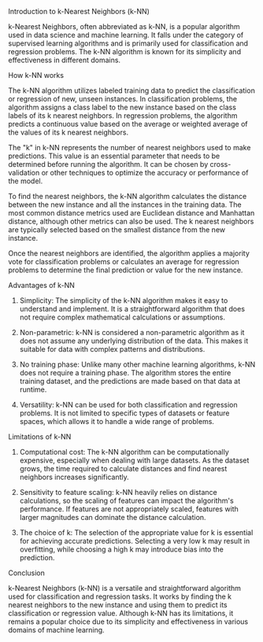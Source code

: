 Introduction to k-Nearest Neighbors (k-NN)

k-Nearest Neighbors, often abbreviated as k-NN, is a popular algorithm used in data science and machine learning. It falls under the category of supervised learning algorithms and is primarily used for classification and regression problems. The k-NN algorithm is known for its simplicity and effectiveness in different domains.

How k-NN works

The k-NN algorithm utilizes labeled training data to predict the classification or regression of new, unseen instances. In classification problems, the algorithm assigns a class label to the new instance based on the class labels of its k nearest neighbors. In regression problems, the algorithm predicts a continuous value based on the average or weighted average of the values of its k nearest neighbors.

The "k" in k-NN represents the number of nearest neighbors used to make predictions. This value is an essential parameter that needs to be determined before running the algorithm. It can be chosen by cross-validation or other techniques to optimize the accuracy or performance of the model.

To find the nearest neighbors, the k-NN algorithm calculates the distance between the new instance and all the instances in the training data. The most common distance metrics used are Euclidean distance and Manhattan distance, although other metrics can also be used. The k nearest neighbors are typically selected based on the smallest distance from the new instance.

Once the nearest neighbors are identified, the algorithm applies a majority vote for classification problems or calculates an average for regression problems to determine the final prediction or value for the new instance.

Advantages of k-NN

1. Simplicity: The simplicity of the k-NN algorithm makes it easy to understand and implement. It is a straightforward algorithm that does not require complex mathematical calculations or assumptions.

2. Non-parametric: k-NN is considered a non-parametric algorithm as it does not assume any underlying distribution of the data. This makes it suitable for data with complex patterns and distributions.

3. No training phase: Unlike many other machine learning algorithms, k-NN does not require a training phase. The algorithm stores the entire training dataset, and the predictions are made based on that data at runtime.

4. Versatility: k-NN can be used for both classification and regression problems. It is not limited to specific types of datasets or feature spaces, which allows it to handle a wide range of problems.

Limitations of k-NN

1. Computational cost: The k-NN algorithm can be computationally expensive, especially when dealing with large datasets. As the dataset grows, the time required to calculate distances and find nearest neighbors increases significantly.

2. Sensitivity to feature scaling: k-NN heavily relies on distance calculations, so the scaling of features can impact the algorithm's performance. If features are not appropriately scaled, features with larger magnitudes can dominate the distance calculation.

3. The choice of k: The selection of the appropriate value for k is essential for achieving accurate predictions. Selecting a very low k may result in overfitting, while choosing a high k may introduce bias into the prediction.

Conclusion

k-Nearest Neighbors (k-NN) is a versatile and straightforward algorithm used for classification and regression tasks. It works by finding the k nearest neighbors to the new instance and using them to predict its classification or regression value. Although k-NN has its limitations, it remains a popular choice due to its simplicity and effectiveness in various domains of machine learning.